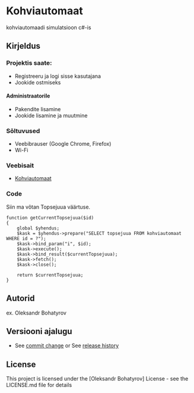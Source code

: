 # Kohviautomaat

kohviautomaadi simulatsioon c#-is

## Kirjeldus
### Projektis saate:
   * Registreeru ja logi sisse kasutajana
   * Jookide ostmiseks
#### Administraatorile
   * Pakendite lisamine
   * Jookide lisamine ja muutmine 


### Sõltuvused

* Veebibrauser (Google Chrome, Firefox)
* Wi-Fi

### Veebisait

* [Kohviautomaat](https://oleksandrbohatyrov22.thkit.ee/JSleht/Content/kohv/haldusleht.php)

### Code


Siin ma võtan Topsejuua väärtuse.
```
function getCurrentTopsejuua($id)
{
    global $yhendus;
    $kask = $yhendus->prepare("SELECT topsejuua FROM kohviautomaat WHERE id = ?");
    $kask->bind_param("i", $id);
    $kask->execute();
    $kask->bind_result($currentTopsejuua);
    $kask->fetch();
    $kask->close();

    return $currentTopsejuua;
}
```


## Autorid

ex. Oleksandr Bohatyrov

## Versiooni ajalugu

* See [commit change]() or See [release history]()


## License

This project is licensed under the [Oleksandr Bohatyrov] License - see the LICENSE.md file for details
